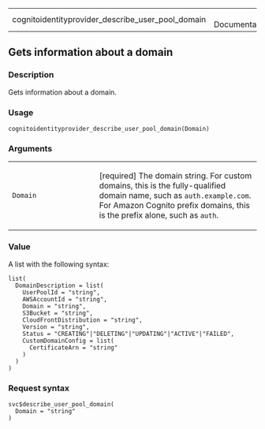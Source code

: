 <table style="width: 100%;">
<tbody>
<tr class="odd">
<td>cognitoidentityprovider_describe_user_pool_domain</td>
<td style="text-align: right;">R Documentation</td>
</tr>
</tbody>
</table>

## Gets information about a domain

### Description

Gets information about a domain.

### Usage

    cognitoidentityprovider_describe_user_pool_domain(Domain)

### Arguments

<table>
<colgroup>
<col style="width: 35%" />
<col style="width: 65%" />
</colgroup>
<tbody>
<tr class="odd">
<td><code
id="cognitoidentityprovider_describe_user_pool_domain_:_Domain">Domain</code></td>
<td><p>[required] The domain string. For custom domains, this is the
fully-qualified domain name, such as <code>auth.example.com</code>. For
Amazon Cognito prefix domains, this is the prefix alone, such as
<code>auth</code>.</p></td>
</tr>
</tbody>
</table>

### Value

A list with the following syntax:

    list(
      DomainDescription = list(
        UserPoolId = "string",
        AWSAccountId = "string",
        Domain = "string",
        S3Bucket = "string",
        CloudFrontDistribution = "string",
        Version = "string",
        Status = "CREATING"|"DELETING"|"UPDATING"|"ACTIVE"|"FAILED",
        CustomDomainConfig = list(
          CertificateArn = "string"
        )
      )
    )

### Request syntax

    svc$describe_user_pool_domain(
      Domain = "string"
    )
